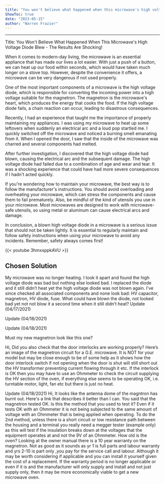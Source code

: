 ```yaml
---
title: "You won't believe what happened when this microwave's high voltage diode blew - the results are shocking!"
ShowToc: true 
date: "2023-05-15"
author: "Warren Frazier"
---
```

*****
Title: You Won't Believe What Happened When This Microwave's High Voltage Diode Blew - The Results Are Shocking!

When it comes to modern-day living, the microwave is an essential appliance that has made our lives a lot easier. With just a push of a button, we can heat up our food within seconds, which would have taken much longer on a stove top. However, despite the convenience it offers, a microwave can be very dangerous if not used properly.

One of the most important components of a microwave is the high voltage diode, which is responsible for converting the incoming power into a high voltage suitable for the magnetron. The magnetron is the microwave's heart, which produces the energy that cooks the food. If the high voltage diode fails, a chain reaction can occur, leading to disastrous consequences.

Recently, I had an experience that taught me the importance of properly maintaining my appliances. I was using my microwave to heat up some leftovers when suddenly an electrical arc and a loud pop startled me. I quickly switched off the microwave and noticed a burning smell emanating from it. When I opened the door, I saw that the inside of the microwave was charred and several components had melted.

After further investigation, I discovered that the high voltage diode had blown, causing the electrical arc and the subsequent damage. The high voltage diode had failed due to a combination of age and wear and tear. It was a shocking experience that could have had more severe consequences if I hadn't acted quickly.

If you're wondering how to maintain your microwave, the best way is to follow the manufacturer's instructions. You should avoid overloading and overheating your microwave, which can stress the components and cause them to fail prematurely. Also, be mindful of the kind of utensils you use in your microwave. Most microwaves are designed to work with microwave-safe utensils, so using metal or aluminum can cause electrical arcs and damage.

In conclusion, a blown high voltage diode in a microwave is a serious issue that should not be taken lightly. It is essential to regularly maintain and follow safety instructions when using your microwave to avoid any incidents. Remember, safety always comes first!

{{< youtube 3hmxsppkAVU >}} 



## Chosen Solution
 My microwave was no longer heating. I took it apart and found the high voltage diode was bad but nothing else looked bad. I replaced the diode and it still didn’t heat yet the high voltage diode was not blown again. 
I’ve since checked all associated components and none look bad: HV capacitor, magnetron, HV diode, fuse.
What could  have blown the diode, not looked bad yet not not blow it a second time when it still didn’t heat?
Update (04/17/2021)


Update (04/18/2021)


Update (04/18/2021)

Must my new magnetron look like this one?

 Hi,
Did you also check that the door interlocks are working properly?
Here’s an image of the magnetron circuit for a G.E. microwave.
It is NOT for your model but may be close enough to be of some help as it shows how the door interlock switch if not opening when the door is shut will still short out the HV transformer preventing current flowing through it etc.
If the interlock is OK then you may have to use an Ohmmeter to check the circuit supplying the HV section of the oven, if everything else seems to be operating OK, i.e. turntable motor, light, fan etc but there is just no heat.

Update (04/18/2021)
Hi,
It looks like the antenna dome of the magntron has burnt out.
Here's a link that describes it better than I can.
You said that the magnetron tested OK. Is this the method that you used to test it?
Even if it tests OK with an Ohmmeter it is not being subjected to the same amount of voltage with an Ohmmeter that is being applied when operating.
To do the 2nd  method, unless there is a short circuit or low resistance path between the housing and a terminal you really need a megger tester (example only) as this will test if the insulation breaks down at the voltages that the equipment operates at and not the 9V of an Ohmmeter.
How old is the oven?
Looking at the owner manual there is a 10 year warranty on the magnetron. Not as good as it sounds as yr 1 is full parts and labour warranty and yrs 2-10 is part only ,you pay for the service call and labour.
Although it may be worth considering if applicable and you can install it yourself given the cost of a replacement.
If the warranty period is no longer applicable or even if it is and the manufacturer will only supply and install and not just supply only, then it may be more economically viable to get a new microwave oven.




